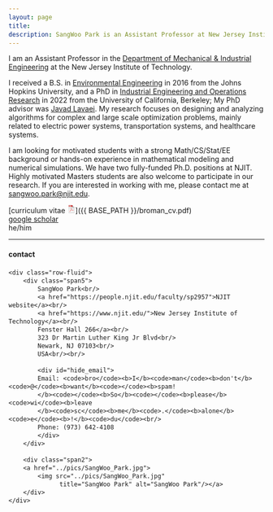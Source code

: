 ```yaml
---
layout: page
title: 
description: SangWoo Park is an Assistant Professor at New Jersey Institute of Technology
---
```


I am an Assistant Professor in the
[Department of Mechanical &amp; Industrial Engineering](https://mie.njit.edu/)
at the New Jersey Institute of Technology.

I received a B.S. in [Environmental Engineering](https://publichealth.jhu.edu/departments/environmental-health-and-engineering)
in 2016 from the Johns Hopkins University, and a
PhD in [Industrial Engineering and Operations Research](https://ieor.berkeley.edu/) in 2022 from the
University of California, Berkeley; My PhD advisor was
[Javad Lavaei](https://lavaei.ieor.berkeley.edu/). My research focuses on designing and analyzing algorithms for 
complex and large scale optimization problems, mainly related to electric power systems, transportation systems,
and healthcare systems.

I am looking for motivated students with a strong Math/CS/Stat/EE background or hands-on experience 
in mathematical modeling and numerical simulations. We have two fully-funded Ph.D. positions at NJIT. 
Highly motivated Masters students are also welcome to participate in our research. 
If you are interested in working with me, please contact me at sangwoo.park@njit.edu. 

[curriculum vitae ![CV as pdf](icons16/pdf-icon.png)]({{ BASE_PATH }}/broman_cv.pdf)<br/>
[google scholar](https://scholar.google.com/citations?user=SVniSskAAAAJ&hl=en)<br/>
he/him

---

<div class="container">
<h4><a name="contact"></a>contact</h4>

    <div class="row-fluid">
        <div class="span5">
            SangWoo Park<br/>
            <a href="https://people.njit.edu/faculty/sp2957">NJIT website</a><br/>
            <a href="https://www.njit.edu/">New Jersey Institute of Technology</a><br/>
            Fenster Hall 266</a><br/>
            323 Dr Martin Luther King Jr Blvd<br/>
            Newark, NJ 07103<br/>
            USA<br/><br/>

            <div id="hide_email">
            Email: <code>bro</code><b>I</b><code>man</code><b>don't</b><code>@</code><b>want</b><code></code><b>spam!
            </b><code></code><b>So</b><code></code><b>please</b><code>wi</code><b>leave
            </b><code>sc</code><b>me</b><code>.</code><b>alone</b><code>e</code><b>!</b><code>du</code><br/>
            Phone: (973) 642-4108
            </div>
        </div>

        <div class="span2">
        <a href="../pics/SangWoo_Park.jpg">
            <img src="../pics/SangWoo_Park.jpg"
                  title="SangWoo Park" alt="SangWoo Park"/></a>
        </div>
    </div>
</div>
